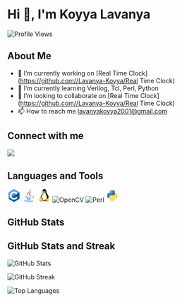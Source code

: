 # Hi 👋, I'm Koyya Lavanya 

![Profile Views](https://komarev.com/ghpvc/?username=/Lavanya-Koyya&label=Profile%20views&color=0e75b6&style=flat)

## About Me

- 🔭 I’m currently working on [Real Time Clock](https://github.com//Lavanya-Koyya/Real Time Clock)
- 🌱 I’m currently learning Verilog, Tcl, Perl, Python
- 👯 I’m looking to collaborate on [Real Time Clock](https://github.com//Lavanya-Koyya/Real Time Clock)
- 📫 How to reach me [lavanyakoyya2001@gmail.com](mailto:lavanyakoyya2001@gmail.com)

## Connect with me

[<img src="https://raw.githubusercontent.com/rahuldkjain/github-profile-readme-generator/master/src/images/icons/Social/linked-in-alt.svg" width="20">](https://www.linkedin.com/in/lavanya-koyya/)

## Languages and Tools

<img src="https://raw.githubusercontent.com/devicons/devicon/master/icons/c/c-original.svg" width="30" height="30" alt="C"> <img src="https://raw.githubusercontent.com/devicons/devicon/master/icons/java/java-original.svg" width="30" height="30" alt="Java"> <img src="https://raw.githubusercontent.com/devicons/devicon/master/icons/linux/linux-original.svg" width="30" height="30" alt="Linux"> <img src="https://www.vectorlogo.zone/logos/opencv/opencv-icon.svg" width="30" height="30" alt="OpenCV"> <img src="https://api.iconify.design/logos-perl.svg" width="30" height="30" alt="Perl"> <img src="https://raw.githubusercontent.com/devicons/devicon/master/icons/python/python-original.svg" width="30" height="30" alt="Python">

## GitHub Stats

## GitHub Stats and Streak

<p align="left">
  <img src="https://github-readme-stats.vercel.app/api/?username=Lavanya-Koyya&show_icons=true&locale=en" alt="GitHub Stats" width="45%">
</p>

<p align="left">
  <img src="https://github-readme-streak-stats.herokuapp.com/?user=Lavanya-Koyya" alt="GitHub Streak" width="45%">
</p>

<p align="left">
  <img src="https://github-readme-stats.vercel.app/api/top-langs/?username=Lavanya-Koyya&show_icons=true&locale=en&layout=compact" alt="Top Languages" width="45%">
</p>
